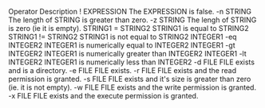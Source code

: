 Operator 	Description
! EXPRESSION 	The EXPRESSION is false.
-n STRING 	The length of STRING is greater than zero.
-z STRING 	The lengh of STRING is zero (ie it is empty).
STRING1 = STRING2 	STRING1 is equal to STRING2
STRING1 != STRING2 	STRING1 is not equal to STRING2
INTEGER1 -eq INTEGER2 	INTEGER1 is numerically equal to INTEGER2
INTEGER1 -gt INTEGER2 	INTEGER1 is numerically greater than INTEGER2
INTEGER1 -lt INTEGER2 	INTEGER1 is numerically less than INTEGER2
-d FILE 	FILE exists and is a directory.
-e FILE 	FILE exists.
-r FILE 	FILE exists and the read permission is granted.
-s FILE 	FILE exists and it's size is greater than zero (ie. it is not empty).
-w FILE 	FILE exists and the write permission is granted.
-x FILE 	FILE exists and the execute permission is granted.
